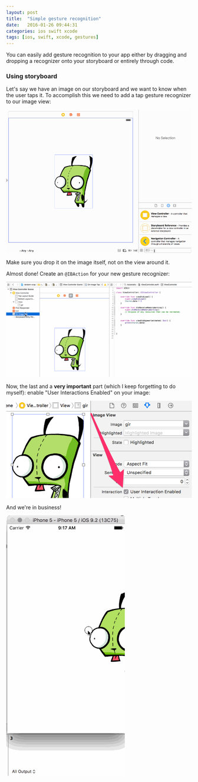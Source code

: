 ```yaml
---
layout: post
title:  "Simple gesture recognition"
date:   2016-01-26 09:44:31
categories: ios swift xcode
tags: [ios, swift, xcode, gestures]
---
```


You can easily add gesture recognition to your app either by dragging and dropping a recognizer onto your storyboard or entirely through code.

### Using storyboard

Let's say we have an image on our storyboard and we want to know when the user taps it. To accomplish this we need to add a tap gesture recognizer to our image view:

![Add tap gesture recognizer](/images/2016-01-26/add-tap-gesture.gif)

Make sure you drop it on the image itself, not on the view around it.

Almost done! Create an `@IBAction` for your new gesture recognizer:

![Create an @IBAction](/images/2016-01-26/create-ibaction.gif)

Now, the last and a **very important** part (which I keep forgetting to do myself): enable "User Interactions Enabled" on your image:

![Enable user interactions](/images/2016-01-26/enable-interactions.png)

And we're in business!

![Taps!](/images/2016-01-26/demo-1.gif)
